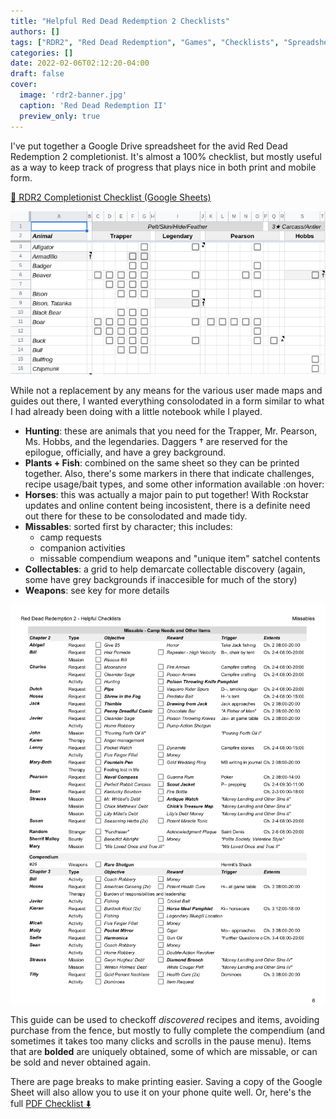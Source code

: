 ```yaml
---
title: "Helpful Red Dead Redemption 2 Checklists"
authors: []
tags: ["RDR2", "Red Dead Redemption", "Games", "Checklists", "Spreadsheet", "Printable"]
categories: []
date: 2022-02-06T02:12:20-04:00
draft: false
cover:
  image: 'rdr2-banner.jpg'
  caption: 'Red Dead Redemption II'
  preview_only: true
---
```



I've put together a Google Drive spreadsheet for the avid Red Dead Redemption 2 completionist.  It's almost a 100% checklist, but mostly useful as a way to keep track of progress that plays nice in both print and mobile form.

[:link: RDR2 Completionist Checklist (Google Sheets)](https://docs.google.com/spreadsheets/d/1wBuPPvN-Y4K115rBQrOP559tG2oCTfUjTCTBgZSJwRA/edit?usp=sharing)

![png](./screenshot-1.png)

While not a replacement by any means for the various user made maps and guides out there, I wanted everything consolodated in a form similar to what I had already been doing with a little notebook while I played.

  - **Hunting**: these are animals that you need for the Trapper, Mr. Pearson, Ms. Hobbs, and the legendaries.  Daggers † are reserved for the epilogue, officially, and have a grey background.
  - **Plants + Fish**: combined on the same sheet so they can be printed together.  Also, there's some markers in there that indicate challenges, recipe usage/bait types, and some other information available :on hover:
  - **Horses**: this was actually a major pain to put together! With Rockstar updates and online content being incosistent, there is a definite need out there for these to be consolodated and made tidy.
  - **Missables**: sorted first by character; this includes:
    - camp requests
    - companion activities
    - missable compendium weapons and "unique item" satchel contents
  - **Collectables**: a grid to help demarcate collectable discovery (again, some have grey backgrounds if inaccesible for much of the story)
  - **Weapons**: see key for more details

![png](./rdr2-sample-checklist.png)

This guide can be used to checkoff *discovered* recipes and items, avoiding purchase from the fence, but mostly to fully complete the compendium (and sometimes it takes too many clicks and scrolls in the pause menu).  Items that are **bolded** are uniquely obtained, some of which are missable, or can be sold and never obtained again.

There are page breaks to make printing easier.  Saving a copy of the Google Sheet will also allow you to use it on your phone quite well.  Or, here's the full
[ PDF Checklist :arrow_down: ](./rdr2-checklist.pdf)




